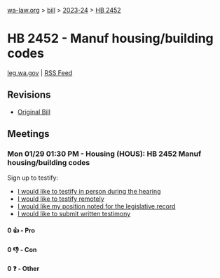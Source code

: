 [wa-law.org](/) > [bill](/bill/) > [2023-24](/bill/2023-24/) > [HB 2452](/bill/2023-24/hb/2452/)

# HB 2452 - Manuf housing/building codes
[leg.wa.gov](https://app.leg.wa.gov/billsummary?BillNumber=2452&Year=2023&Initiative=false) | [RSS Feed](./rss.xml)

## Revisions
* [Original Bill](1/)

## Meetings
### Mon 01/29 01:30 PM - Housing (HOUS): HB 2452 Manuf housing/building codes
Sign up to testify:
* [I would like to testify in person during the hearing](https://app.leg.wa.gov/csi/Testifier/Add?chamber=House&mId=31867&aId=158052&caId=23721&tId=1)
* [I would like to testify remotely](https://app.leg.wa.gov/csi/Testifier/Add?chamber=House&mId=31867&aId=158052&caId=23721&tId=2)
* [I would like my position noted for the legislative record](https://app.leg.wa.gov/csi/Testifier/Add?chamber=House&mId=31867&aId=158052&caId=23721&tId=3)
* [I would like to submit written testimony](https://app.leg.wa.gov/csi/Testifier/Add?chamber=House&mId=31867&aId=158052&caId=23721&tId=4)

#### 0 👍 - Pro

#### 0 👎 - Con

#### 0 ❓ - Other
